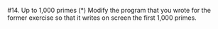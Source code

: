 #14. Up to 1,000 primes (*)
Modify the program that you wrote for the former exercise so that it writes on screen the 
first 1,000 primes.